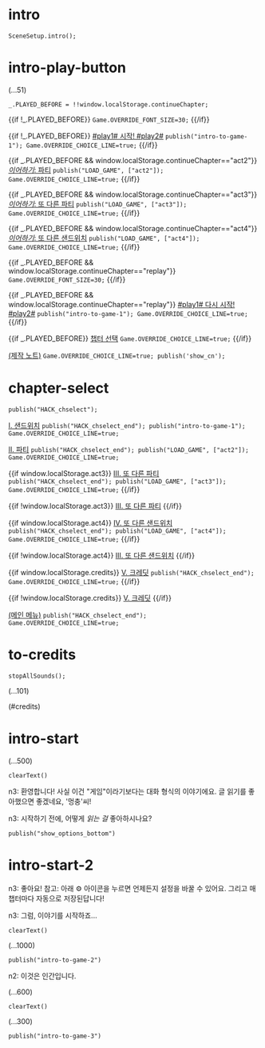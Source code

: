 # intro

`SceneSetup.intro();`

# intro-play-button

(...51)

```
_.PLAYED_BEFORE = !!window.localStorage.continueChapter;
```

{{if !_.PLAYED_BEFORE}}
`Game.OVERRIDE_FONT_SIZE=30;`
{{/if}}

{{if !_.PLAYED_BEFORE}}
[#play1# 시작! #play2#](#intro-start) `publish("intro-to-game-1"); Game.OVERRIDE_CHOICE_LINE=true;`
{{/if}}

{{if _.PLAYED_BEFORE && window.localStorage.continueChapter=="act2"}}
[_이어하기_: 파티](#act2) `publish("LOAD_GAME", ["act2"]); Game.OVERRIDE_CHOICE_LINE=true;`
{{/if}}

{{if _.PLAYED_BEFORE && window.localStorage.continueChapter=="act3"}}
[_이어하기_: 또 다른 파티](#act3) `publish("LOAD_GAME", ["act3"]); Game.OVERRIDE_CHOICE_LINE=true;`
{{/if}}

{{if _.PLAYED_BEFORE && window.localStorage.continueChapter=="act4"}}
[_이어하기_: 또 다른 샌드위치](#act4) `publish("LOAD_GAME", ["act4"]); Game.OVERRIDE_CHOICE_LINE=true;`
{{/if}}

{{if _.PLAYED_BEFORE && window.localStorage.continueChapter=="replay"}}
`Game.OVERRIDE_FONT_SIZE=30;`
{{/if}}

{{if _.PLAYED_BEFORE && window.localStorage.continueChapter=="replay"}}
[#play1# 다시 시작! #play2#](#intro-start) `publish("intro-to-game-1"); Game.OVERRIDE_CHOICE_LINE=true;`
{{/if}}

{{if _.PLAYED_BEFORE}}
[챕터 선택](#chapter-select) `Game.OVERRIDE_CHOICE_LINE=true;`
{{/if}}

[(제작 노트)](#intro-play-button) `Game.OVERRIDE_CHOICE_LINE=true; publish('show_cn');`

# chapter-select

`publish("HACK_chselect");`

[I. 샌드위치](#intro-start) `publish("HACK_chselect_end"); publish("intro-to-game-1"); Game.OVERRIDE_CHOICE_LINE=true;`

[II. 파티](#act2) `publish("HACK_chselect_end"); publish("LOAD_GAME", ["act2"]); Game.OVERRIDE_CHOICE_LINE=true;`

{{if window.localStorage.act3}}
[III. 또 다른 파티](#act3) `publish("HACK_chselect_end"); publish("LOAD_GAME", ["act3"]); Game.OVERRIDE_CHOICE_LINE=true;`
{{/if}}

{{if !window.localStorage.act3}}
[III. 또 다른 파티]()
{{/if}}

{{if window.localStorage.act4}}
[IV. 또 다른 샌드위치](#act4) `publish("HACK_chselect_end"); publish("LOAD_GAME", ["act4"]); Game.OVERRIDE_CHOICE_LINE=true;`
{{/if}}

{{if !window.localStorage.act4}}
[III. 또 다른 샌드위치]()
{{/if}}

{{if window.localStorage.credits}}
[V. 크레딧](#to-credits) `publish("HACK_chselect_end"); Game.OVERRIDE_CHOICE_LINE=true;`
{{/if}}

{{if !window.localStorage.credits}}
[V. 크레딧]()
{{/if}}

[(메인 메뉴)](#intro-play-button) `publish("HACK_chselect_end"); Game.OVERRIDE_CHOICE_LINE=true;`

# to-credits

`stopAllSounds();`

(...101)

(#credits)

# intro-start

(...500)

`clearText()`

n3: 환영합니다! 사실 이건 "게임"이라기보다는 대화 형식의 이야기에요. 글 읽기를 좋아했으면 좋겠네요, '멍충'씨!

n3: 시작하기 전에, 어떻게 *읽는 걸* 좋아하시나요?

`publish("show_options_bottom")`

# intro-start-2

n3: 좋아요! 참고: 아래 ⚙ 아이콘을 누르면 언제든지 설정을 바꿀 수 있어요. 그리고 매 챕터마다 자동으로 저장된답니다!

n3: 그럼, 이야기를 시작하죠...

`clearText()`

(...1000)

`publish("intro-to-game-2")`

n2: 이것은 인간입니다.

(...600)

`clearText()`

(...300)

`publish("intro-to-game-3")`
